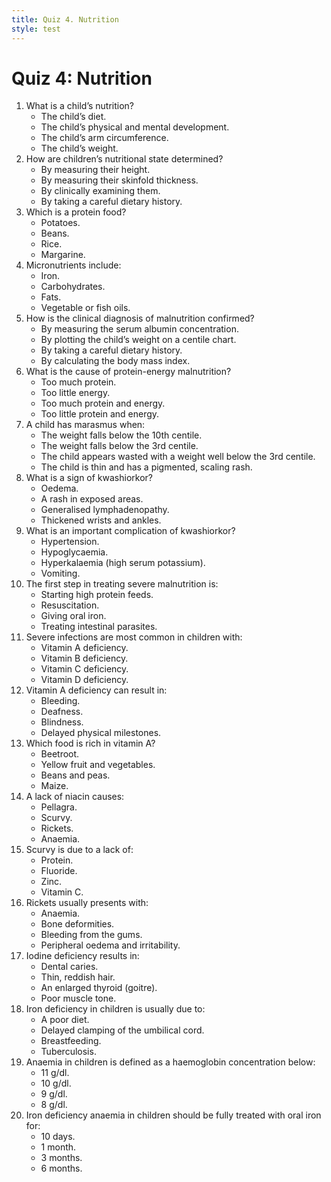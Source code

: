 ```yaml
---
title: Quiz 4. Nutrition
style: test
---
```


# Quiz 4: Nutrition

1.	What is a child’s nutrition?
	+	The child’s diet.
	-	The child’s physical and mental development.
	-	The child’s arm circumference.
	-	The child’s weight.
2.	How are children’s nutritional state determined?
	-	By measuring their height.
	-	By measuring their skinfold thickness.
	+	By clinically examining them.
	-	By taking a careful dietary history.
3.	Which is a protein food?
	-	Potatoes.
	+	Beans.
	-	Rice.
	-	Margarine.
4.	Micronutrients include:
	+	Iron.
	-	Carbohydrates.
	-	Fats.
	-	Vegetable or fish oils.
5.	How is the clinical diagnosis of malnutrition confirmed?
	-	By measuring the serum albumin concentration.
	-	By plotting the child’s weight on a centile chart.
	+	By taking a careful dietary history.
	-	By calculating the body mass index.
6.	What is the cause of protein-energy malnutrition?
	-	Too much protein.
	-	Too little energy.
	-	Too much protein and energy.
	+	Too little protein and energy.
7.	A child has marasmus when:
	-	The weight falls below the 10th centile.
	-	The weight falls below the 3rd centile.
	+	The child appears wasted with a weight well below the 3rd centile.
	-	The child is thin and has a pigmented, scaling rash.
8.	What is a sign of kwashiorkor?
	+	Oedema.
	-	A rash in exposed areas.
	-	Generalised lymphadenopathy.
	-	Thickened wrists and ankles.
9.	What is an important complication of kwashiorkor?
	-	Hypertension.
	+	Hypoglycaemia.
	-	Hyperkalaemia (high serum potassium).
	-	Vomiting.
10.	The first step in treating severe malnutrition is:
	-	Starting high protein feeds.
	+	Resuscitation.
	-	Giving oral iron.
	-	Treating intestinal parasites.
11.	Severe infections are most common in children with:
	+	Vitamin A deficiency.
	-	Vitamin B deficiency.
	-	Vitamin C deficiency.
	-	Vitamin D deficiency.
12.	Vitamin A deficiency can result in:
	-	Bleeding.
	-	Deafness.
	+	Blindness.
	-	Delayed physical milestones.
13.	Which food is rich in vitamin A?
	-	Beetroot.
	+	Yellow fruit and vegetables.
	-	Beans and peas.
	-	Maize.
14.	A lack of niacin causes:
	+	Pellagra.
	-	Scurvy.
	-	Rickets.
	-	Anaemia.
15.	Scurvy is due to a lack of:
	-	Protein.
	-	Fluoride.
	-	Zinc.
	+	Vitamin C.
16.	Rickets usually presents with:
	-	Anaemia.
	+	Bone deformities.
	-	Bleeding from the gums.
	-	Peripheral oedema and irritability.
17.	Iodine deficiency results in:
	-	Dental caries.
	-	Thin, reddish hair.
	+	An enlarged thyroid (goitre).
	-	Poor muscle tone.
18.	Iron deficiency in children is usually due to:
	+	A poor diet.
	-	Delayed clamping of the umbilical cord.
	-	Breastfeeding.
	-	Tuberculosis.
19.	Anaemia in children is defined as a haemoglobin concentration below:
	-	11 g/dl.
	-	10 g/dl.
	+	9 g/dl.
	-	8 g/dl.
20.	Iron deficiency anaemia in children should be fully treated with oral iron for:
	-	10 days.
	-	1 month.
	+	3 months.
	-	6 months.
